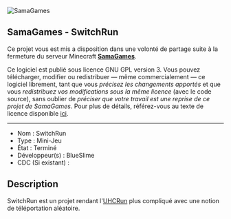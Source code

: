 ![SamaGames](https://assets.samagames.net/images/logo.png "SamaGames logo")

## SamaGames - SwitchRun

Ce projet vous est mis a disposition dans une volonté de partage suite à la fermeture du serveur Minecraft [**SamaGames**](http://samagames.net).

Ce logiciel est publié sous licence GNU GPL version 3. Vous pouvez télécharger, modifier ou redistribuer — même commercialement — ce logiciel librement, tant que vous *précisez les changements apportés* et que vous *redistribuez vos modifications sous la même licence* (avec le code source), sans oublier de *préciser que votre travail est une reprise de ce projet de SamaGames*.
Pour plus de détails, référez-vous au texte de licence disponible [ici](LICENCE).

------------------------------------

- Nom : SwitchRun
- Type : Mini-Jeu
- État : Terminé
- Développeur(s) : BlueSlime
- CDC (Si existant) : 


## Description
SwitchRun est un projet rendant l'[UHCRun](https://github.com/SamaGames/UHCRun) plus compliqué avec une notion de téléportation aléatoire.